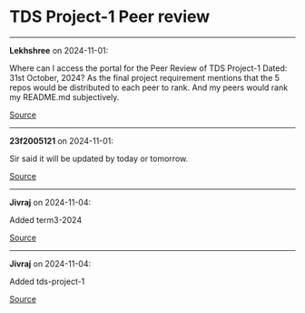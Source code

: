 # TDS Project-1 Peer review


---

**Lekhshree** on 2024-11-01:

Where can I access the portal for the Peer Review of TDS Project-1 Dated: 31st October, 2024?
As the final project requirement mentions that the 5 repos would be distributed to each peer to rank. And my peers would rank my README.md subjectively.

[Source](https://discourse.onlinedegree.iitm.ac.in/t/tds-project-1-peer-review/154683/1)

---

**23f2005121** on 2024-11-01:

Sir said it will be updated by today or tomorrow.

[Source](https://discourse.onlinedegree.iitm.ac.in/t/tds-project-1-peer-review/154683/2)

---

**Jivraj** on 2024-11-04:

Added term3-2024

[Source](https://discourse.onlinedegree.iitm.ac.in/t/tds-project-1-peer-review/154683/3)

---

**Jivraj** on 2024-11-04:

Added tds-project-1

[Source](https://discourse.onlinedegree.iitm.ac.in/t/tds-project-1-peer-review/154683/4)